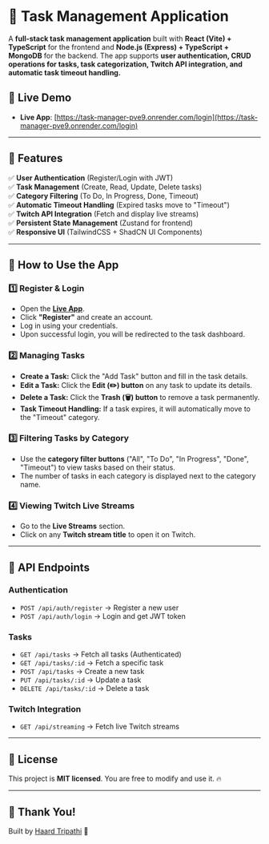 # 📝 Task Management Application

A **full-stack task management application** built with **React (Vite) + TypeScript** for the frontend and **Node.js (Express) + TypeScript + MongoDB** for the backend. The app supports **user authentication, CRUD operations for tasks, task categorization, Twitch API integration, and automatic task timeout handling.**

## 🚀 Live Demo

- **Live App**: [https://task-manager-pve9.onrender.com/login](https://task-manager-pve9.onrender.com/login)

---

## 📌 Features

✅ **User Authentication** (Register/Login with JWT)  
✅ **Task Management** (Create, Read, Update, Delete tasks)  
✅ **Category Filtering** (To Do, In Progress, Done, Timeout)  
✅ **Automatic Timeout Handling** (Expired tasks move to "Timeout")  
✅ **Twitch API Integration** (Fetch and display live streams)  
✅ **Persistent State Management** (Zustand for frontend)  
✅ **Responsive UI** (TailwindCSS + ShadCN UI Components)

---

## 📌 How to Use the App

### **1️⃣ Register & Login**

- Open the **[Live App](https://task-manager-pve9.onrender.com)**.
- Click **"Register"** and create an account.
- Log in using your credentials.
- Upon successful login, you will be redirected to the task dashboard.

### **2️⃣ Managing Tasks**

- **Create a Task:** Click the "Add Task" button and fill in the task details.
- **Edit a Task:** Click the **Edit (✏️) button** on any task to update its details.
- **Delete a Task:** Click the **Trash (🗑️) button** to remove a task permanently.
- **Task Timeout Handling:** If a task expires, it will automatically move to the "Timeout" category.

### **3️⃣ Filtering Tasks by Category**

- Use the **category filter buttons** ("All", "To Do", "In Progress", "Done", "Timeout") to view tasks based on their status.
- The number of tasks in each category is displayed next to the category name.

### **4️⃣ Viewing Twitch Live Streams**

- Go to the **Live Streams** section.
- Click on any **Twitch stream title** to open it on Twitch.

---

## 📌 API Endpoints

### **Authentication**

- `POST /api/auth/register` → Register a new user
- `POST /api/auth/login` → Login and get JWT token

### **Tasks**

- `GET /api/tasks` → Fetch all tasks (Authenticated)
- `GET /api/tasks/:id` → Fetch a specific task
- `POST /api/tasks` → Create a new task
- `PUT /api/tasks/:id` → Update a task
- `DELETE /api/tasks/:id` → Delete a task

### **Twitch Integration**

- `GET /api/streaming` → Fetch live Twitch streams

---

## 📜 License

This project is **MIT licensed**. You are free to modify and use it. 🔥

---

## 🎉 Thank You!

Built by [Haard Tripathi](https://github.com/Haardtripathi) 🚀
